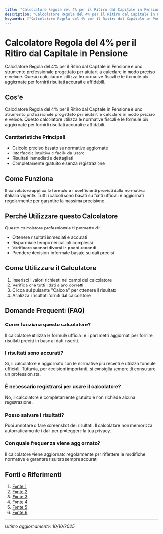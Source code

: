 ```yaml
---
title: "Calcolatore Regola del 4% per il Ritiro dal Capitale in Pensione"
description: "Calcolatore Regola del 4% per il Ritiro dal Capitale in Pensione è uno strumento professionale progettato per aiutarti a calcolare in modo preciso e veloce. Questo calcolatore utilizza le normative fiscali e le formule più aggiornate per fornirti risultati accurati e affidabili."
keywords: ["Calcolatore Regola del 4% per il Ritiro dal Capitale in Pensione", "calcolatore", "calcolo online"]
---
```


# Calcolatore Regola del 4% per il Ritiro dal Capitale in Pensione

Calcolatore Regola del 4% per il Ritiro dal Capitale in Pensione è uno strumento professionale progettato per aiutarti a calcolare in modo preciso e veloce. Questo calcolatore utilizza le normative fiscali e le formule più aggiornate per fornirti risultati accurati e affidabili.

## Cos'è

Calcolatore Regola del 4% per il Ritiro dal Capitale in Pensione è uno strumento professionale progettato per aiutarti a calcolare in modo preciso e veloce. Questo calcolatore utilizza le normative fiscali e le formule più aggiornate per fornirti risultati accurati e affidabili.

### Caratteristiche Principali

- Calcolo preciso basato su normative aggiornate
- Interfaccia intuitiva e facile da usare
- Risultati immediati e dettagliati
- Completamente gratuito e senza registrazione

## Come Funziona

Il calcolatore applica le formule e i coefficienti previsti dalla normativa italiana vigente. Tutti i calcoli sono basati su fonti ufficiali e aggiornati regolarmente per garantire la massima precisione.

## Perché Utilizzare questo Calcolatore

Questo calcolatore professionale ti permette di:

- Ottenere risultati immediati e accurati
- Risparmiare tempo nei calcoli complessi
- Verificare scenari diversi in pochi secondi
- Prendere decisioni informate basate su dati precisi

## Come Utilizzare il Calcolatore

1. Inserisci i valori richiesti nei campi del calcolatore
2. Verifica che tutti i dati siano corretti
3. Clicca sul pulsante "Calcola" per ottenere il risultato
4. Analizza i risultati forniti dal calcolatore

## Domande Frequenti (FAQ)

### Come funziona questo calcolatore?

Il calcolatore utilizza le formule ufficiali e i parametri aggiornati per fornire risultati precisi in base ai dati inseriti.

### I risultati sono accurati?

Sì, il calcolatore è aggiornato con le normative più recenti e utilizza formule ufficiali. Tuttavia, per decisioni importanti, si consiglia sempre di consultare un professionista.

### È necessario registrarsi per usare il calcolatore?

No, il calcolatore è completamente gratuito e non richiede alcuna registrazione.

### Posso salvare i risultati?

Puoi annotare o fare screenshot dei risultati. Il calcolatore non memorizza automaticamente i dati per proteggere la tua privacy.

### Con quale frequenza viene aggiornato?

Il calcolatore viene aggiornato regolarmente per riflettere le modifiche normative e garantire risultati sempre accurati.

## Fonti e Riferimenti

1. [Fonte 1](https://portafogliosmart.it/calcolatore-pensione-vivere-di-rendita/)
2. [Fonte 2](https://www.ciaoelsa.com/blog/liquidazione-fondo-pensione-100-capitale-soglie-calcolo-coefficienti-trasformazione)
3. [Fonte 3](https://quantoprendo.io/fire)
4. [Fonte 4](https://movimentofire.it/calcolatore-fire/)
5. [Fonte 5](https://www.ioinvesto.net/calcolatore-fire-indipendenza-finanziaria/)
6. [Fonte 6](https://investimi.com/vivere-di-rendita/)

---

*Ultimo aggiornamento: 10/10/2025*
